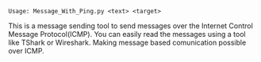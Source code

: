 `Usage: Message_With_Ping.py <text> <target>`

This is a message sending tool to send messages over the Internet Control Message Protocol(ICMP).
You can easily read the messages using a tool like TShark or Wireshark.
Making message based comunication possible over ICMP.
